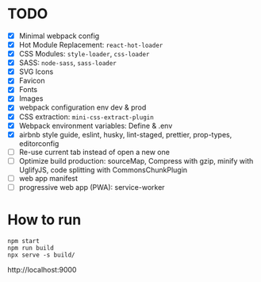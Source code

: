 # TODO

- [x] Minimal webpack config
- [x] Hot Module Replacement: `react-hot-loader`
- [x] CSS Modules: `style-loader`, `css-loader`
- [x] SASS: `node-sass`, `sass-loader`
- [x] SVG Icons
- [x] Favicon
- [x] Fonts
- [x] Images
- [x] webpack configuration env dev & prod
- [x] CSS extraction: `mini-css-extract-plugin`
- [x] Webpack environment variables: Define & .env
- [x] airbnb style guide, eslint, husky, lint-staged, prettier, prop-types, editorconfig
- [ ] Re-use current tab instead of open a new one
- [ ] Optimize build production: sourceMap, Compress with gzip, minify with UglifyJS, code splitting with CommonsChunkPlugin
- [ ] web app manifest
- [ ] progressive web app (PWA): service-worker

# How to run

```
npm start
npm run build
npx serve -s build/
```

http://localhost:9000
